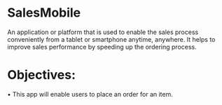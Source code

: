 # SalesMobile

An application or platform that is used to enable the sales process conveniently from a tablet or smartphone anytime, anywhere. 
It helps to improve sales performance by speeding up the ordering process.


# Objectives:
•	This app will enable users to place an order for an item.
